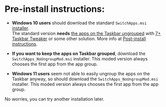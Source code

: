 # Pre-install instructions:

* **Windows 10 users** should download the standard `SwitchApps.msi` [installer](https://github.com/dima-iholkin/SwitchApps/releases/latest).  
The standard version **needs** <ins>the apps on the Taskbar ungrouped</ins> with [7+ Taskbar Tweaker](https://rammichael.com/7-taskbar-tweaker) or some other solution. More info at [Post-install instructions](/_docs/Post-Install.md).  

* **If you want to keep the apps on Taskbar grouped**, download the `SwitchApps_NoUngroupMod.msi` installer. This moded version always chooses the first app from the app group.  

* **Windows 11 users** seem not able to easily ungroup the apps on the Taskbar anyway, so should download the `SwitchApps_NoUngroupMod.msi` installer. This moded version always chooses the first app from the app group.  

No worries, you can try another installation later.
